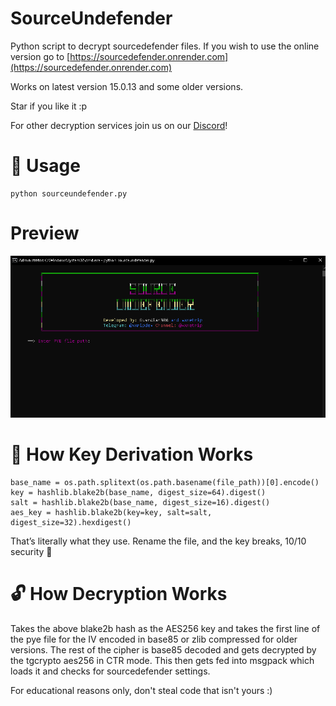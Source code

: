 # SourceUndefender
Python script to decrypt sourcedefender files.
If you wish to use the online version go to [https://sourcedefender.onrender.com](https://sourcedefender.onrender.com)

Works on latest version 15.0.13 and some older versions.

Star if you like it :p

For other decryption services join us on our [Discord](https://discord.gg/N9CEjF6ArT)!

# 🧷 Usage
```
python sourceundefender.py
```
# Preview
<div align="center">
  <img src="cli.png" alt="slice" title="slice">
</div>


# 🔑 How Key Derivation Works
```
base_name = os.path.splitext(os.path.basename(file_path))[0].encode()
key = hashlib.blake2b(base_name, digest_size=64).digest()
salt = hashlib.blake2b(base_name, digest_size=16).digest()
aes_key = hashlib.blake2b(key=key, salt=salt, digest_size=32).hexdigest()
```
That’s literally what they use.
Rename the file, and the key breaks, 10/10 security 🥴

# 🔓 How Decryption Works

Takes the above blake2b hash as the AES256 key and takes the first line of the pye file for the IV encoded in base85 or zlib compressed for older versions.
The rest of the cipher is base85 decoded and gets decrypted by the tgcrypto aes256 in CTR mode. This then gets fed into msgpack which loads it and checks for sourcedefender settings.



For educational reasons only, don't steal code that isn't yours :)
